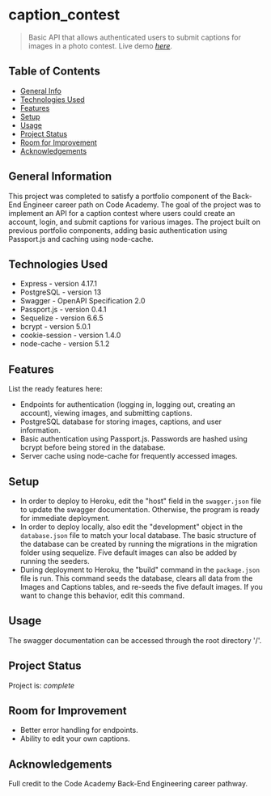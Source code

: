 # caption_contest
> Basic API that allows authenticated users to submit captions for images in a photo contest. 
> Live demo [_here_](image-contest-api.herokuapp.com).

## Table of Contents
* [General Info](#general-information)
* [Technologies Used](#technologies-used)
* [Features](#features)
* [Setup](#setup)
* [Usage](#usage)
* [Project Status](#project-status)
* [Room for Improvement](#room-for-improvement)
* [Acknowledgements](#acknowledgements)


## General Information
This project was completed to satisfy a portfolio component of the Back-End Engineer career path on Code Academy. The goal of the project was to implement an API for a caption contest where users could create an account, login, and submit captions for various images. The project built on previous portfolio components, adding basic authentication using Passport.js and caching using node-cache.  


## Technologies Used
- Express - version 4.17.1
- PostgreSQL - version 13
- Swagger - OpenAPI Specification 2.0
- Passport.js - version 0.4.1
- Sequelize - version 6.6.5
- bcrypt - version 5.0.1
- cookie-session - version 1.4.0
- node-cache - version 5.1.2 


## Features
List the ready features here:
- Endpoints for authentication (logging in, logging out, creating an account), viewing images, and submitting captions. 
- PostgreSQL database for storing images, captions, and user information. 
- Basic authentication using Passport.js. Passwords are hashed using bcrypt before being stored in the database. 
- Server cache using node-cache for frequently accessed images. 


## Setup
- In order to deploy to Heroku, edit the "host" field in the `swagger.json` file to update the swagger documentation. Otherwise, the program is ready for immediate deployment. 
- In order to deploy locally, also edit the "development" object in the `database.json` file to match your local database. The basic structure of the database can be created by running the migrations in the migration folder using sequelize. Five default images can also be added by running the seeders. 
- During deployment to Heroku, the "build" command in the `package.json` file is run. This command seeds the database, clears all data from the Images and Captions tables, and re-seeds the five default images. If you want to change this behavior, edit this command. 


## Usage
The swagger documentation can be accessed through the root directory '/'. 


## Project Status
Project is:  _complete_ 


## Room for Improvement
- Better error handling for endpoints. 
- Ability to edit your own captions. 


## Acknowledgements
Full credit to the Code Academy Back-End Engineering career pathway. 
